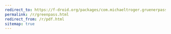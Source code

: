 ```yaml
---
redirect_to: https://f-droid.org/packages/com.michaeltroger.gruenerpass/
permalink: /r/greenpass.html
redirect_from: /r/pdf.html
sitemap: true
---
```

